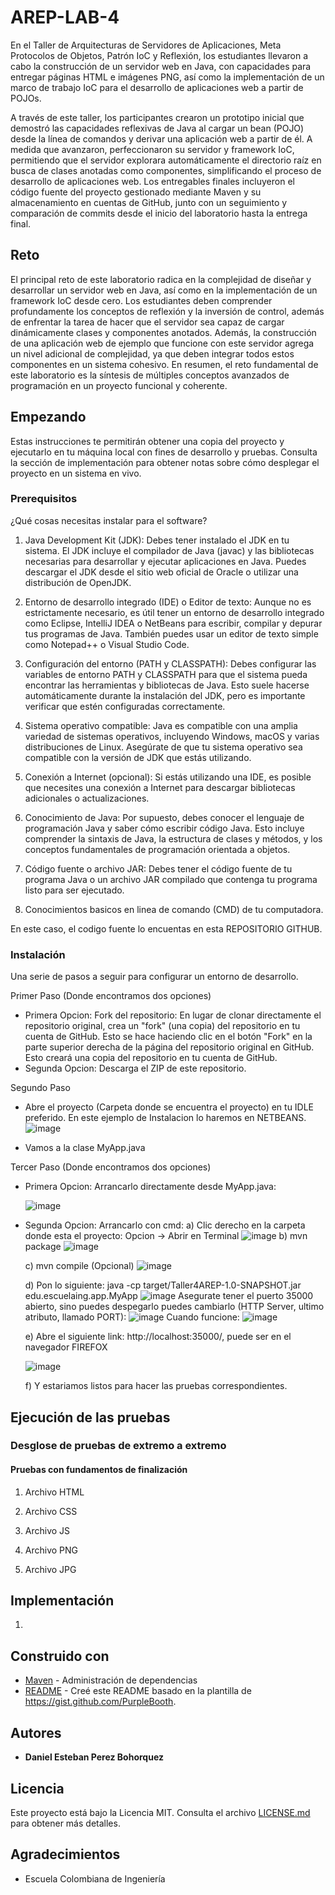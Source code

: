 # AREP-LAB-4

En el Taller de Arquitecturas de Servidores de Aplicaciones, Meta Protocolos de Objetos, Patrón IoC y Reflexión, los estudiantes llevaron a cabo la construcción de un servidor web en Java, con capacidades para entregar páginas HTML e imágenes PNG, así como la implementación de un marco de trabajo IoC para el desarrollo de aplicaciones web a partir de POJOs. 

A través de este taller, los participantes crearon un prototipo inicial que demostró las capacidades reflexivas de Java al cargar un bean (POJO) desde la línea de comandos y derivar una aplicación web a partir de él. A medida que avanzaron, perfeccionaron su servidor y framework IoC, permitiendo que el servidor explorara automáticamente el directorio raíz en busca de clases anotadas como componentes, simplificando el proceso de desarrollo de aplicaciones web. Los entregables finales incluyeron el código fuente del proyecto gestionado mediante Maven y su almacenamiento en cuentas de GitHub, junto con un seguimiento y comparación de commits desde el inicio del laboratorio hasta la entrega final.

## Reto


El principal reto de este laboratorio radica en la complejidad de diseñar y desarrollar un servidor web en Java, así como en la implementación de un framework IoC desde cero. Los estudiantes deben comprender profundamente los conceptos de reflexión y la inversión de control, además de enfrentar la tarea de hacer que el servidor sea capaz de cargar dinámicamente clases y componentes anotados. Además, la construcción de una aplicación web de ejemplo que funcione con este servidor agrega un nivel adicional de complejidad, ya que deben integrar todos estos componentes en un sistema cohesivo. En resumen, el reto fundamental de este laboratorio es la síntesis de múltiples conceptos avanzados de programación en un proyecto funcional y coherente.

## Empezando

Estas instrucciones te permitirán obtener una copia del proyecto y ejecutarlo en tu máquina local con fines de desarrollo y pruebas. Consulta la sección de implementación para obtener notas sobre cómo desplegar el proyecto en un sistema en vivo.

### Prerequisitos

¿Qué cosas necesitas instalar para el software?

1. Java Development Kit (JDK): Debes tener instalado el JDK en tu sistema. El JDK incluye el compilador de Java (javac) y las bibliotecas necesarias para desarrollar y ejecutar aplicaciones en Java. Puedes descargar el JDK desde el sitio web oficial de Oracle o utilizar una distribución de OpenJDK.

2. Entorno de desarrollo integrado (IDE) o Editor de texto: Aunque no es estrictamente necesario, es útil tener un entorno de desarrollo integrado como Eclipse, IntelliJ IDEA o NetBeans para escribir, compilar y depurar tus programas de Java. También puedes usar un editor de texto simple como Notepad++ o Visual Studio Code.

3. Configuración del entorno (PATH y CLASSPATH): Debes configurar las variables de entorno PATH y CLASSPATH para que el sistema pueda encontrar las herramientas y bibliotecas de Java. Esto suele hacerse automáticamente durante la instalación del JDK, pero es importante verificar que estén configuradas correctamente.

4. Sistema operativo compatible: Java es compatible con una amplia variedad de sistemas operativos, incluyendo Windows, macOS y varias distribuciones de Linux. Asegúrate de que tu sistema operativo sea compatible con la versión de JDK que estás utilizando.

5. Conexión a Internet (opcional): Si estás utilizando una IDE, es posible que necesites una conexión a Internet para descargar bibliotecas adicionales o actualizaciones.

6. Conocimiento de Java: Por supuesto, debes conocer el lenguaje de programación Java y saber cómo escribir código Java. Esto incluye comprender la sintaxis de Java, la estructura de clases y métodos, y los conceptos fundamentales de programación orientada a objetos.

7. Código fuente o archivo JAR: Debes tener el código fuente de tu programa Java o un archivo JAR compilado que contenga tu programa listo para ser ejecutado.

8. Conocimientos basicos en linea de comando (CMD) de tu computadora.

En este caso, el codigo fuente lo encuentas en esta REPOSITORIO GITHUB.

### Instalación

Una serie de pasos a seguir para configurar un entorno de desarrollo.

Primer Paso (Donde encontramos dos opciones)

- Primera Opcion: Fork del repositorio: En lugar de clonar directamente el repositorio original, crea un "fork" (una copia) del repositorio en tu cuenta de GitHub. Esto se hace haciendo clic en el botón "Fork" en la parte superior derecha de la página del repositorio original en GitHub. Esto creará una copia del repositorio en tu cuenta de GitHub.
- Segunda Opcion: Descarga el ZIP de este repositorio.

Segundo Paso

- Abre el proyecto (Carpeta donde se encuentra el proyecto) en tu IDLE preferido. En este ejemplo de Instalacion lo haremos en NETBEANS.
![image](https://github.com/danielsperezb/AREP-LAB-4/assets/101849347/09931f93-aa90-4d81-bcb6-df2c62194d30)

- Vamos a la clase MyApp.java

Tercer Paso  (Donde encontramos dos opciones)

- Primera Opcion: Arrancarlo directamente desde MyApp.java:

  ![image](https://github.com/danielsperezb/AREP-LAB-4/assets/101849347/7aca8c4b-79a1-45e2-8363-6b232901f9f5)

- Segunda Opcion: Arrancarlo con cmd:
  a) Clic derecho en la carpeta donde esta el proyecto: Opcion -> Abrir en Terminal
  ![image](https://github.com/danielsperezb/AREP-LAB-4/assets/101849347/d4b27a18-1153-4b9d-ba6b-c344cfd1b9bd)
  b) mvn package
  ![image](https://github.com/danielsperezb/AREP-LAB-4/assets/101849347/e5957ce3-f31e-4fc0-8ad6-9b24eed94f5c)

  c) mvn compile (Opcional)
  ![image](https://github.com/danielsperezb/AREP-LAB-4/assets/101849347/134c00e5-43a9-4195-859c-0b209968710a)

  d)  Pon lo siguiente:   java -cp target/Taller4AREP-1.0-SNAPSHOT.jar edu.escuelaing.app.MyApp
  ![image](https://github.com/danielsperezb/AREP-LAB-4/assets/101849347/e9eb47f9-64a0-41a4-a16f-b341ee257307)
  Asegurate tener el puerto 35000 abierto, sino puedes despegarlo puedes cambiarlo (HTTP Server, ultimo atributo, llamado PORT):
  ![image](https://github.com/danielsperezb/AREP-LAB-4/assets/101849347/2a1e48dd-99e9-4fe8-9f59-61305ca9735a)
  Cuando funcione:
  ![image](https://github.com/danielsperezb/AREP-LAB-4/assets/101849347/cf1a64cf-30d5-4d62-9f05-a62a2220a4d9)

  e) Abre el siguiente link: http://localhost:35000/, puede ser en el navegador FIREFOX

  ![image](https://github.com/danielsperezb/AREP-LAB-4/assets/101849347/120de0d7-617e-435c-82f4-164f02f9c5bd)

  f) Y estariamos listos para hacer las pruebas correspondientes.

## Ejecución de las pruebas


### Desglose de pruebas de extremo a extremo



#### Pruebas con fundamentos de finalización

1. Archivo HTML



2. Archivo CSS


3. Archivo JS


4. Archivo PNG


5. Archivo JPG



## Implementación

1. 

## Construido con

- [Maven](https://maven.apache.org/) - Administración de dependencias
- [README](https://gist.github.com/PurpleBooth/109311bb0361f32d87a2) - Creé este README basado en la plantilla de https://gist.github.com/PurpleBooth.

## Autores

- **Daniel Esteban Perez Bohorquez**

## Licencia

Este proyecto está bajo la Licencia MIT. Consulta el archivo [LICENSE.md](LICENSE.md) para obtener más detalles.

## Agradecimientos

- Escuela Colombiana de Ingeniería
